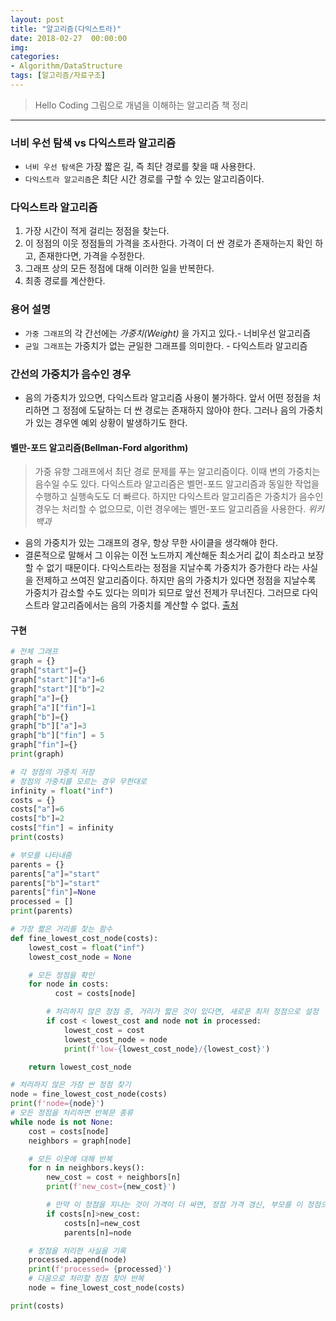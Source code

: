 ```yaml
---
layout: post
title: "알고리즘(다익스트라)"
date: 2018-02-27  00:00:00
img:
categories:
- Algorithm/DataStructure
tags: [알고리즘/자료구조]
---
```

> Hello Coding 그림으로 개념을 이해하는 알고리즘 책 정리

---

### 너비 우선 탐색 vs 다익스트라 알고리즘
- `너비 우선 탐색`은 가장 짧은 길, 즉 최단 경로를 찾을 때 사용한다.
- `다익스트라 알고리즘`은 최단 시간 경로를 구할 수 있는 알고리즘이다.

### 다익스트라 알고리즘
1. 가장 시간이 적게 걸리는 정점을 찾는다.
2. 이 정점의 이웃 정점들의 가격을 조사한다. 가격이 더 싼 경로가 존재하는지 확인 하고, 존재한다면, 가격을 수정한다.
3. 그래프 상의 모든 정점에 대해 이러한 일을 반복한다.
4. 최종 경로를 계산한다.

### 용어 설명
- `가중 그래프`의 각 간선에는 *가중치(Weight)* 을 가지고 있다.- 너비우선 알고리즘
- `균일 그래프`는 가중치가 없는 균일한 그래프를 의미한다. - 다익스트라 알고리즘

### 간선의 가중치가 음수인 경우
- 음의 가중치가 있으면, 다익스트라 알고리즘 사용이 불가하다. 앞서 어떤 정점을 처리하면 그 정점에 도달하는 더 싼 경로는 존재하지 않아야 한다. 그러나 음의 가중치가 있는 경우엔 예외 상황이 발생하기도 한다.

#### 벨만-포드 알고리즘(Bellman-Ford algorithm)
>  가중 유향 그래프에서 최단 경로 문제를 푸는 알고리즘이다. 이때 변의 가중치는 음수일 수도 있다. 다익스트라 알고리즘은 벨먼-포드 알고리즘과 동일한 작업을 수행하고 실행속도도 더 빠르다. 하지만 다익스트라 알고리즘은 가중치가 음수인 경우는 처리할 수 없으므로, 이런 경우에는 벨먼-포드 알고리즘을 사용한다. *위키 백과*

- 음의 가중치가 있는 그래프의 경우, 항상 무한 사이클을 생각해야 한다.
- 결론적으로 말해서 그 이유는 이전 노드까지 계산해둔 최소거리 값이 최소라고 보장할 수 없기 때문이다. 다익스트라는 정점을 지날수록 가중치가 증가한다 라는 사실을 전제하고 쓰여진 알고리즘이다. 하지만 음의 가중치가 있다면 정점을 지날수록 가중치가 감소할 수도 있다는 의미가 되므로 앞선 전제가 무너진다. 그러므로 다익스트라 알고리즘에서는 음의 가중치를 계산할 수 없다.
[출처](http://makefortune2.tistory.com/26)

#### 구현

```py
# 전체 그래프
graph = {}
graph["start"]={}
graph["start"]["a"]=6
graph["start"]["b"]=2
graph["a"]={}
graph["a"]["fin"]=1
graph["b"]={}
graph["b"]["a"]=3
graph["b"]["fin"] = 5
graph["fin"]={}
print(graph)

# 각 정점의 가중치 저장
# 정점의 가중치를 모르는 경우 무한대로
infinity = float("inf")
costs = {}
costs["a"]=6
costs["b"]=2
costs["fin"] = infinity
print(costs)

# 부모를 나타내줌
parents = {}
parents["a"]="start"
parents["b"]="start"
parents["fin"]=None
processed = []
print(parents)

# 가장 짧은 거리를 찾는 함수
def fine_lowest_cost_node(costs):
    lowest_cost = float("inf")
    lowest_cost_node = None

    # 모든 정점을 확인
    for node in costs:
          cost = costs[node]

        # 처리하지 않은 정점 중, 거리가 짧은 것이 있다면, 새로운 최저 정점으로 설정
        if cost < lowest_cost and node not in processed:
            lowest_cost = cost
            lowest_cost_node = node
            print(f'low-{lowest_cost_node}/{lowest_cost}')

    return lowest_cost_node

# 처리하지 않은 가장 싼 정점 찾기
node = fine_lowest_cost_node(costs)
print(f'node={node}')
# 모든 정점을 처리하면 반복문 종류
while node is not None:
    cost = costs[node]
    neighbors = graph[node]

    # 모든 이웃에 대해 반복
    for n in neighbors.keys():
        new_cost = cost + neighbors[n]
        print(f'new_cost={new_cost}')

        # 만약 이 정점을 지나는 것이 가격이 더 싸면, 정점 가격 갱신, 부모를 이 정점으로 설정,
        if costs[n]>new_cost:
            costs[n]=new_cost
            parents[n]=node

    # 정점을 처리한 사실을 기록
    processed.append(node)
    print(f'processed= {processed}')
    # 다음으로 처리할 정점 찾아 반복
    node = fine_lowest_cost_node(costs)

print(costs)

```
